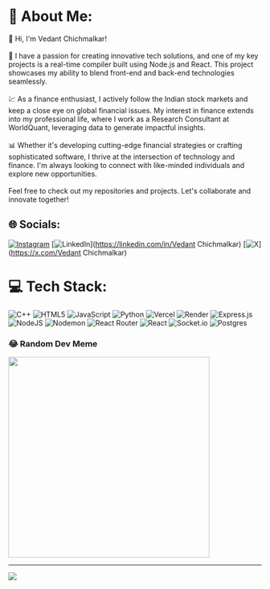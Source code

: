# 💫 About Me:
👋 Hi, I'm Vedant Chichmalkar!<br><br>🔧 I have a passion for creating innovative tech solutions, and one of my key projects is a real-time compiler built using Node.js and React. This project showcases my ability to blend front-end and back-end technologies seamlessly.<br><br>💹 As a finance enthusiast, I actively follow the Indian stock markets and keep a close eye on global financial issues. My interest in finance extends into my professional life, where I work as a Research Consultant at WorldQuant, leveraging data to generate impactful insights.<br><br>📊 Whether it's developing cutting-edge financial strategies or crafting sophisticated software, I thrive at the intersection of technology and finance. I'm always looking to connect with like-minded individuals and explore new opportunities.<br><br>Feel free to check out my repositories and projects. Let's collaborate and innovate together!


## 🌐 Socials:
[![Instagram](https://img.shields.io/badge/Instagram-%23E4405F.svg?logo=Instagram&logoColor=white)](https://instagram.com/vedant._47) [![LinkedIn](https://img.shields.io/badge/LinkedIn-%230077B5.svg?logo=linkedin&logoColor=white)](https://linkedin.com/in/Vedant Chichmalkar) [![X](https://img.shields.io/badge/X-black.svg?logo=X&logoColor=white)](https://x.com/Vedant Chichmalkar) 

# 💻 Tech Stack:
![C++](https://img.shields.io/badge/c++-%2300599C.svg?style=for-the-badge&logo=c%2B%2B&logoColor=white) ![HTML5](https://img.shields.io/badge/html5-%23E34F26.svg?style=for-the-badge&logo=html5&logoColor=white) ![JavaScript](https://img.shields.io/badge/javascript-%23323330.svg?style=for-the-badge&logo=javascript&logoColor=%23F7DF1E) ![Python](https://img.shields.io/badge/python-3670A0?style=for-the-badge&logo=python&logoColor=ffdd54) ![Vercel](https://img.shields.io/badge/vercel-%23000000.svg?style=for-the-badge&logo=vercel&logoColor=white) ![Render](https://img.shields.io/badge/Render-%46E3B7.svg?style=for-the-badge&logo=render&logoColor=white) ![Express.js](https://img.shields.io/badge/express.js-%23404d59.svg?style=for-the-badge&logo=express&logoColor=%2361DAFB) ![NodeJS](https://img.shields.io/badge/node.js-6DA55F?style=for-the-badge&logo=node.js&logoColor=white) ![Nodemon](https://img.shields.io/badge/NODEMON-%23323330.svg?style=for-the-badge&logo=nodemon&logoColor=%BBDEAD) ![React Router](https://img.shields.io/badge/React_Router-CA4245?style=for-the-badge&logo=react-router&logoColor=white) ![React](https://img.shields.io/badge/react-%2320232a.svg?style=for-the-badge&logo=react&logoColor=%2361DAFB) ![Socket.io](https://img.shields.io/badge/Socket.io-black?style=for-the-badge&logo=socket.io&badgeColor=010101) ![Postgres](https://img.shields.io/badge/postgres-%23316192.svg?style=for-the-badge&logo=postgresql&logoColor=white)

### 😂 Random Dev Meme
<img src='https://memer-new.vercel.app/' style="height: 400px;"/>

---
[![](https://visitcount.itsvg.in/api?id=VedantChichmalkar&icon=0&color=0)](https://visitcount.itsvg.in)
